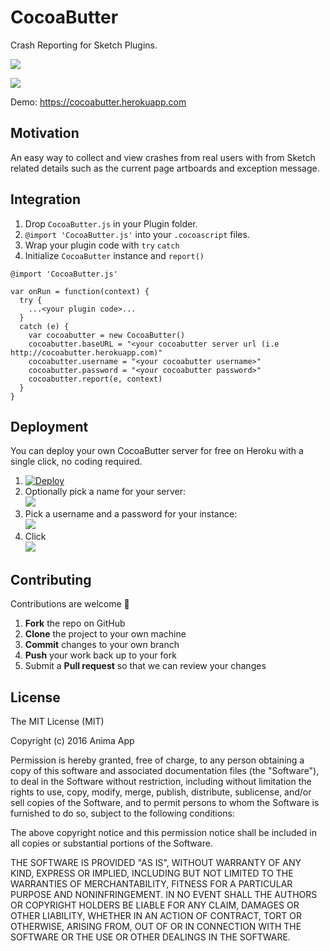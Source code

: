 # CocoaButter
Crash Reporting for Sketch Plugins.

<kbd>![](https://cl.ly/1b0H2i3z163D/ezgif-1564281746.gif)</kbd>

<kbd>![](https://cl.ly/2j471S1I1m2n/Screen%20Shot%202016-10-01%20at%201.12.20%20PM.png)</kbd>

Demo: https://cocoabutter.herokuapp.com

## Motivation

An easy way to collect and view crashes from real users with from Sketch related details such as the current page artboards and exception message.

## Integration

1. Drop `CocoaButter.js` in your Plugin folder.
2. ```@import 'CocoaButter.js'``` into your `.cocoascript` files.
3. Wrap your plugin code with `try` `catch`
4. Initialize `CocoaButter` instance and `report()`
```
@import 'CocoaButter.js'

var onRun = function(context) {
  try {
    ...<your plugin code>...
  }
  catch (e) {
    var cocoabutter = new CocoaButter()
    cocoabutter.baseURL = "<your cocoabutter server url (i.e http://cocoabutter.herokuapp.com)"
    cocoabutter.username = "<your cocoabutter username>"
    cocoabutter.password = "<your cocoabutter password>"
    cocoabutter.report(e, context)
  }
}
```

## Deployment
You can deploy your own CocoaButter server for free on Heroku with a single click, no coding required.

1. [![Deploy](https://www.herokucdn.com/deploy/button.png)](https://heroku.com/deploy)
2. Optionally pick a name for your server:  
<kbd>![](https://cl.ly/452x3b1z193G/Screen%20Shot%202016-10-01%20at%209.06.38%20AM.png)</kbd>
3. Pick a username and a password for your instance:  
<kbd>![](https://cl.ly/2F2K2b2f3e1Y/Screen%20Shot%202016-10-01%20at%209.06.30%20AM.png)</kbd>
4. Click  
<kbd>![](https://cl.ly/1U2d0V2p2g2q/Screen%20Shot%202016-10-01%20at%209.59.05%20AM.png)</kbd>

## Contributing

Contributions are welcome 🎉

 1. **Fork** the repo on GitHub
 2. **Clone** the project to your own machine
 3. **Commit** changes to your own branch
 4. **Push** your work back up to your fork
 5. Submit a **Pull request** so that we can review your changes

## License

The MIT License (MIT)

Copyright (c) 2016 Anima App

Permission is hereby granted, free of charge, to any person obtaining a copy
of this software and associated documentation files (the "Software"), to deal
in the Software without restriction, including without limitation the rights
to use, copy, modify, merge, publish, distribute, sublicense, and/or sell
copies of the Software, and to permit persons to whom the Software is
furnished to do so, subject to the following conditions:

The above copyright notice and this permission notice shall be included in
all copies or substantial portions of the Software.

THE SOFTWARE IS PROVIDED "AS IS", WITHOUT WARRANTY OF ANY KIND, EXPRESS OR
IMPLIED, INCLUDING BUT NOT LIMITED TO THE WARRANTIES OF MERCHANTABILITY,
FITNESS FOR A PARTICULAR PURPOSE AND NONINFRINGEMENT.  IN NO EVENT SHALL THE
AUTHORS OR COPYRIGHT HOLDERS BE LIABLE FOR ANY CLAIM, DAMAGES OR OTHER
LIABILITY, WHETHER IN AN ACTION OF CONTRACT, TORT OR OTHERWISE, ARISING FROM,
OUT OF OR IN CONNECTION WITH THE SOFTWARE OR THE USE OR OTHER DEALINGS IN
THE SOFTWARE.
